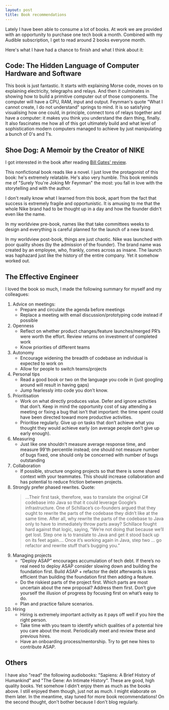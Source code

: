 ```yaml
---
layout: post
title: Book recommendations
---
```


Lately I have been able to consume a lot of books. At work we are provided
with an opportunity to purchase one tech book a month. Combined with my Audible
subscription, I get to read around 2 books everyone month.

Here's what I have had a chance to finish and what I think about it:

## Code: The Hidden Language of Computer Hardware and Software

This book is just fantastic. It starts with explaining Morse code, moves on to
explaining electricity, telegraphs and relays. And then it culminates in
showing how to build a primitive computer out of those components. The computer
will have a CPU, RAM, input and output. Feynman's quote "What I cannot create,
I do not understand" springs to mind. It is so satisfying visualising how one
could, in principle, connect tons of relays together and have a computer: it
makes you think you understand the darn thing, finally. It also fascinates me
how all of this got ultimately build and what level of sophistication modern
computers managed to achieve by just manipulating a bunch of 0's and 1's.

## Shoe Dog: A Memoir by the Creator of NIKE

I got interested in the book after reading [Bill Gates' review][1].

This nonfictional book reads like a novel. I just love the protagonist of this
book: he's extremely relatable. He's also very humble. This book reminds me of
"Surely You're Joking Mr Feynman" the most: you fall in love with the
storytelling and with the author.

I don't really know what I learned from this book, apart from the fact that
success is extremely fragile and opportunistic. It is amusing to me that the
whole Nike brand had to be thought up in a day and how the founder didn't even
like the name.

In my worldview pre-book, names like that take committees weeks to design and
everything is careful planned for the launch of a new brand.

In my worldview post-book, things are just chaotic. Nike was launched with
poor quality shoes (by the admission of the founder). The brand name was created
by an employee, who, frankly, comes across as insane. The launch was haphazard
just like the history of the entire company. Yet it somehow worked out.


## The Effective Engineer

I loved the book so much, I made the following summary for myself and my colleagues:

1. Advice on meetings:
    * Prepare and circulate the agenda before meetings
    * Replace a meeting with email discussion/prototyping code instead if possible
2. Openness
    * Reflect on whether product changes/feature launches/merged PR’s were worth the effort. Review returns on investment of completed work
    * Know priorities of different teams
3. Autonomy
    * Encourage widening the breadth of codebase an individual is expected to work on
    * Allow for people to switch teams/projects
4. Personal tips
    * Read a good book or two on the language you code in (just googling around will result in having gaps)
    * Jump fearlessly into code you don’t know.
5. Prioritisation
    * Work on what directly produces value. Defer and ignore activities that don’t. Keep in mind the opportunity cost of say attending a meeting or fixing a bug that isn't that important: the time spent could have been directed toward more productive activities.
    * Prioritise regularly. Give up on tasks that don’t achieve what you thought they would achieve early (on average people don’t give up early enough).
6. Measuring
    * Just like one shouldn't measure average response time, and measure 99'th percentile instead; one should not measure number of bugs fixed, one should only be concerned with number of bugs outstanding
7. Collaboration
    * If possible, structure ongoing projects so that there is some shared context with your teammates. This should increase collaboration and has potential to reduce friction between projects.
8. Strongly prefer phased rewrites. Quote:
    > ...Their first task, therefore, was to translate the original C# codebase into Java so that it could leverage Google’s infrastructure. One of Schillace’s co-founders argued that they ought to rewrite the parts of the codebase they didn’t like at the same time. After all, why rewrite the parts of the codebase to Java only to have to immediately throw parts away? Schillace fought hard against that logic, saying, “We’re not doing that because we’ll get lost. Step one is to translate to Java and get it stood back up on its feet again…. Once it’s working again in Java, step two … go refactor and rewrite stuff that’s bugging you.”
9. Managing projects
    * “Deploy ASAP” encourages accumulation of tech debt. If there’s no real need to deploy ASAP consider slowing down and building the foundation first. Build ASAP + refactor the debt afterwards is less efficient than building the foundation first then adding a feature.
    * Do the riskiest parts of the project first. Which parts are most uncertain about the new proposal? Address them first. Don’t give yourself the illusion of progress by focusing first on what’s easy to do.
    * Plan and practice failure scenarios.
10. Hiring
    * Hiring is extremely important activity as it pays off well if you hire the right person.
    * Take time with you team to identify which qualities of a potential hire you care about the most. Periodically meet and review these and previous hires.
    * Have an onboarding process/mentorship. Try to get new hires to contribute ASAP.

## Others

I have also "read" the following audiobooks: "Sapiens: A Brief History of
Humankind" and "The Gene: An Intimate History". These are good, high quality
books. Yet somehow I didn't enjoy them as much as the books above. I still
enjoyed them though, just not as much. I might elaborate on them later. In the
meantime, stay tuned for more book recommendations! On the second thought,
don't bother because I don't blog regularly.


[1]: https://www.gatesnotes.com/Books/Shoe-Dog
